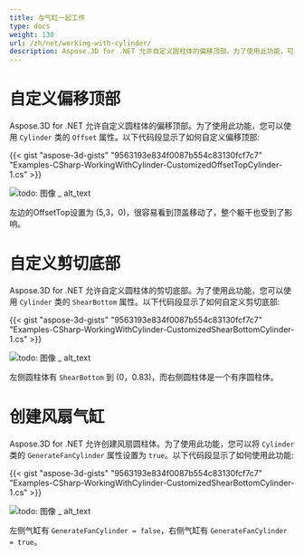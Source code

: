 ```yaml
---
title: 与气缸一起工作
type: docs
weight: 130
url: /zh/net/working-with-cylinder/
description: Aspose.3D for .NET 允许自定义圆柱体的偏移顶部。为了使用此功能，可以使用Cylinder类的Offset属性。
---
```

#  **自定义偏移顶部**
Aspose.3D for .NET 允许自定义圆柱体的偏移顶部。为了使用此功能，您可以使用 `Cylinder` 类的 `Offset` 属性。以下代码段显示了如何自定义偏移顶部:



{{< gist "aspose-3d-gists" "9563193e834f0087b554c83130fcf7c7" "Examples-CSharp-WorkingWithCylinder-CustomizedOffsetTopCylinder-1.cs" >}}

![todo: 图像 _ alt_text](working-with-cylinder_1.png)

左边的OffsetTop设置为 (5,3，0)，很容易看到顶盖移动了，整个躯干也受到了影响。
#  **自定义剪切底部**
Aspose.3D for .NET 允许自定义圆柱体的剪切底部。为了使用此功能，您可以使用 `Cylinder` 类的 `ShearBottom` 属性。以下代码段显示了如何自定义剪切底部:



{{< gist "aspose-3d-gists" "9563193e834f0087b554c83130fcf7c7" "Examples-CSharp-WorkingWithCylinder-CustomizedShearBottomCylinder-1.cs" >}}

![todo: 图像 _ alt_text](working-with-cylinder_2.png)

左侧圆柱体有 `ShearBottom` 到 (0，0.83)，而右侧圆柱体是一个有序圆柱体。
#  **创建风扇气缸**
Aspose.3D for .NET 允许创建风扇圆柱体。为了使用此功能，您可以将 `Cylinder` 类的 `GenerateFanCylinder` 属性设置为 `true`。以下代码段显示了如何使用此功能:



{{< gist "aspose-3d-gists" "9563193e834f0087b554c83130fcf7c7" "Examples-CSharp-WorkingWithCylinder-CustomizedShearBottomCylinder-1.cs" >}}

![todo: 图像 _ alt_text](working-with-cylinder_3.png)

左侧气缸有 `GenerateFanCylinder = false`，右侧气缸有 `GenerateFanCylinder = true`。

